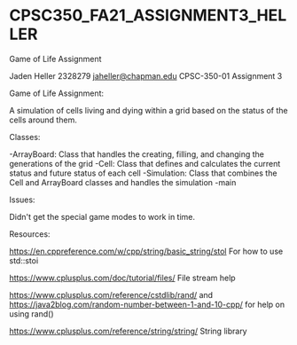 # CPSC350_FA21_ASSIGNMENT3_HELLER
Game of Life Assignment

Jaden Heller
2328279
jaheller@chapman.edu
CPSC-350-01
Assignment 3


Game of Life Assignment: 

A simulation of cells living and dying within a grid based on the status of the cells around them.

Classes: 

-ArrayBoard: Class that handles the creating, filling, and changing the generations of the grid
-Cell: Class that defines and calculates the current status and future status of each cell
-Simulation: Class that combines the Cell and ArrayBoard classes and handles the simulation
-main

Issues:

Didn't get the special game modes to work in time.

Resources: 

https://en.cppreference.com/w/cpp/string/basic_string/stol For how to use std::stoi

https://www.cplusplus.com/doc/tutorial/files/ File stream help

https://www.cplusplus.com/reference/cstdlib/rand/ and
https://java2blog.com/random-number-between-1-and-10-cpp/ for help on using rand()

https://www.cplusplus.com/reference/string/string/ String library
